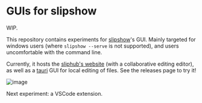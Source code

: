 # GUIs for slipshow

WIP.

This repository contains experiments for [slipshow](https://github.com/panglesd/slipshow)'s GUI. Mainly targeted for windows users (where `slipshow --serve` is not supported), and users uncomfortable with the command line.

Currently, it hosts the [sliphub's website](https://sliphub.choum.net) (with a collaborative editing editor), as well as a [tauri](https://tauri.dev) GUI for local editing of files. See the releases page to try it!

![image](https://github.com/panglesd/sliphub/assets/34110029/0fa89041-08ba-4a95-aec7-b47664cabd8c)


Next experiment: a VSCode extension.
